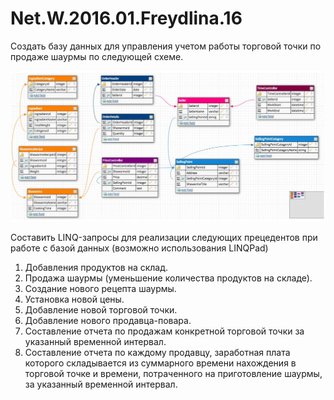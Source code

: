 # Net.W.2016.01.Freydlina.16

Создать базу данных для управления учетом работы торговой точки по продаже шаурмы по следующей схеме.

![Shawarma DataBase](Net.W.2016.01.Freydlina.16/db.jpg)

Составить LINQ-запросы для реализации следующих прецедентов при работе с базой данных (возможно использования LINQPad)

1. Добавления продуктов на склад.
2. Продажа шаурмы (уменьшение количества продуктов на складе).
3. Создание нового рецепта шаурмы.
4. Установка новой цены.
5. Добавление новой торговой точки.
6. Добавление нового продавца-повара.
7. Составление отчета по продажам конкретной торговой точки за указанный  временной интервал.
8. Составление отчета по каждому продавцу, заработная плата которого складывается из суммарного времени нахождения в торговой точке и времени, потраченного на приготовление шаурмы, за указанный  временной интервал.
